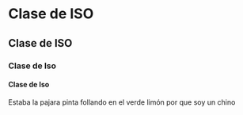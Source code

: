 # Clase de ISO
## Clase de ISO
### Clase de Iso
#### Clase de Iso
Estaba la pajara pinta follando en el verde limón por que soy un chino